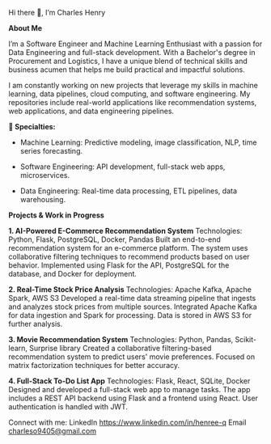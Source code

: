 Hi there 👋, I’m Charles Henry

**About Me**

I’m a Software Engineer and Machine Learning Enthusiast with a passion for Data Engineering and full-stack development. With a Bachelor's degree in Procurement and Logistics, I have a unique blend of technical skills and business acumen that helps me build practical and impactful solutions.

I am constantly working on new projects that leverage my skills in machine learning, data pipelines, cloud computing, and software engineering. My repositories include real-world applications like recommendation systems, web applications, and data engineering pipelines.

**🌟 Specialties:**

- Machine Learning: Predictive modeling, image classification, NLP, time series forecasting.

- Software Engineering: API development, full-stack web apps, microservices.

- Data Engineering: Real-time data processing, ETL pipelines, data warehousing.

**Projects & Work in Progress**

**1. AI-Powered E-Commerce Recommendation System**
Technologies: Python, Flask, PostgreSQL, Docker, Pandas
Built an end-to-end recommendation system for an e-commerce platform. The system uses collaborative filtering techniques to recommend products based on user behavior. Implemented using Flask for the API, PostgreSQL for the database, and Docker for deployment.

**2. Real-Time Stock Price Analysis**
Technologies: Apache Kafka, Apache Spark, AWS S3
Developed a real-time data streaming pipeline that ingests and analyzes stock prices from multiple sources. Integrated Apache Kafka for data ingestion and Spark for processing. Data is stored in AWS S3 for further analysis.

**3. Movie Recommendation System**
Technologies: Python, Pandas, Scikit-learn, Surprise library
Created a collaborative filtering-based recommendation system to predict users' movie preferences. Focused on matrix factorization techniques for better accuracy.

**4. Full-Stack To-Do List App**
Technologies: Flask, React, SQLite, Docker
Designed and developed a full-stack web app to manage tasks. The app includes a REST API backend using Flask and a frontend using React. User authentication is handled with JWT.

Connect with me:
LinkedIn https://www.linkedin.com/in/henree-q
Email charleso9405@gmail.com 

